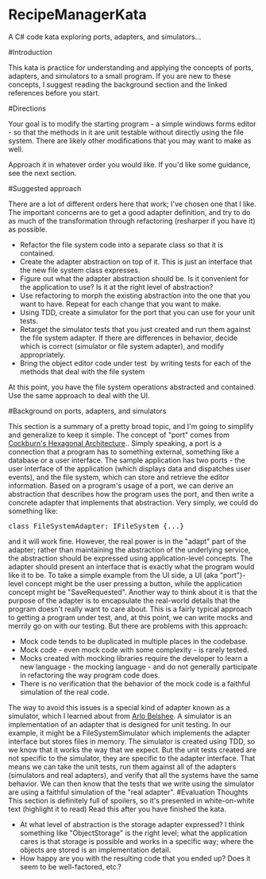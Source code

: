 RecipeManagerKata
=================

A C# code kata exploring ports, adapters, and simulators...

#Introduction

This kata is practice for understanding and applying the concepts of ports, adapters, and simulators to a small program. If you are new to these concepts, I suggest reading the background section and the linked references before you start.

#Directions

Your goal is to modify the starting program - a simple windows forms editor - so that the methods in it are unit testable without directly using the file system. There are likely other modifications that you may want to make as well. 

Approach it in whatever order you would like. If you'd like some guidance, see the next section.

#Suggested approach

There are a lot of different orders here that work; I've chosen one that I like. The important concerns are to get a good adapter definition, and try to do as much of the transformation through refactoring (resharper if you have it) as possible. 

  * Refactor the file system code into a separate class so that it is contained.
  * Create the adapter abstraction on top of it. This is just an interface that the new file system class expresses.
  * Figure out what the adapter abstraction should be. Is it convenient for the application to use? Is it at the right level of abstraction? 
  * Use refactoring to morph the existing abstraction into the one that you want to have. Repeat for each change that you want to make.
  * Using TDD, create a simulator for the port that you can use for your unit tests.
  * Retarget the simulator tests that you just created and run them against the file system adapter. If there are differences in behavior, decide which is correct (simulator or file system adapter), and modify appropriately.
  * Bring the object editor code under test&nbsp; by writing tests for each of the methods that deal with the file system

At this point, you have the file system operations abstracted and 
contained. Use the same approach to deal with the UI.

#Background on ports, adapters, and simulators

This section is a summary of a pretty broad topic, and I&#39;m going to 
simplify and generalize to keep it simple.
The concept of &quot;port&quot; comes from 	<a href="http://alistair.cockburn.us/Hexagonal+architecture">Cockburn&#39;s 
Hexagonal Architecture</a>.. Simply speaking, a port is a connection that a 
program has to something external, something like a database or a user 
interface. The sample application has two ports - the user interface of the 
application (which displays data and dispatches user events), and the file 
system, which can store and retrieve the editor information.
Based on a program&#39;s usage of a port, we can derive an abstraction that 
describes how the program uses the port, and then write a concrete adapter 
that implements that abstraction. Very simply, we could do something like:
<pre>class FileSystemAdapter: IFileSystem {...}</pre>
and it will work fine. However, the real power is in the &quot;adapt&quot; part of 
the adapter; rather than maintaining the abstraction of the underlying 
service, the abstraction should be expressed using application-level 
concepts. The adapter should present an interface that is exactly what the 
program would like it to be. To take a simple example from the UI side, a UI 
(aka &quot;port&quot;)-level concept might be the user pressing a button, while the 
application concept might be &quot;SaveRequested&quot;. 
Another way to think about it is that the purpose of the adapter is to 
encapsulate the real-world details that the program doesn&#39;t really want to 
care about.
This is a fairly typical approach to getting a program under test, and, 
at this point, we can write mocks and merrily go on with our testing. But 
there are problems with this approach:

  * Mock code tends to be duplicated in multiple places in the codebase.
  * Mock code - even mock code with some complexity - is rarely tested.
  * Mocks created with mocking libraries require the developer to learn a new language - the mocking language - and do not generally participate in refactoring the way program code does. 
  * There is no verification that the behavior of the mock code is a faithful simulation of the real code. 

The way to avoid this issues is a special kind of adapter known as a 
simulator, which I learned about from <a href="http://arlobelshee.com/mock-free-example-part-2-simulators/"> 
Arlo Belshee</a>. A simulator is an implementation of an adapter that is 
designed for unit testing. In our example, it might be a FileSystemSimulator 
which implements the adapter interface but stores files in memory. 
The simulator is created using TDD, so we know that it works the way that 
we expect. But the unit tests created are not specific to the simulator, 
they are specific to the adapter interface. That means we can take the unit 
tests, run them against all of the adapters (simulators and real adapters), 
and verify that all the systems have the same behavior. We can then know 
that the tests that we write using the simulator are using a faithful 
simulation of the &quot;real adapter&quot;. 
#Evaluation Thoughts
This section is definitely full of spoilers, so it&#39;s presented in 
white-on-white text (highlight it to read) Read this after you have finished 
the kata.


  * At what level of abstraction is the storage adapter expressed? I 
think something like &quot;ObjectStorage&quot; is the right level; what the 
application cares is that storage is possible and works in a specific 
way; where the objects are stored is an implementation detail. 
  * How happy are you with the resulting code that you ended up? Does it 
seem to be well-factored, etc.?
